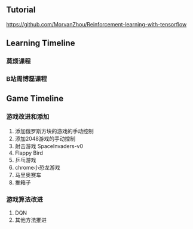 ## Tutorial  
https://github.com/MorvanZhou/Reinforcement-learning-with-tensorflow
## Learning Timeline
### 莫烦课程 
### B站周博磊课程  
## Game Timeline
### 游戏改进和添加    
1. 添加俄罗斯方块的游戏的手动控制  
2. 添加2048游戏的手动控制  
3. 射击游戏 SpaceInvaders-v0  
4. Flappy Bird
5. 乒乓游戏  
6. chrome小恐龙游戏  
6. 马里奥赛车    
7. 推箱子   
### 游戏算法改进
1. DQN
2. 其他方法推进